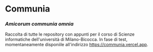 # Communia
### _Amicorum communia omnia_

Raccolta di tutte le repository con appunti per il corso di Scienze informatiche dell'università di Milano-Bicocca.
In fase di test, momentaneamente disponiile all'indirizzo https://communia.vercel.app.
